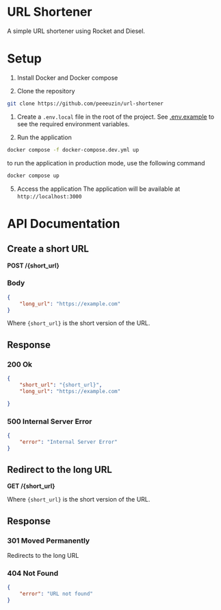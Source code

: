 # URL Shortener
A simple URL shortener using Rocket and Diesel.

# Setup
1. Install Docker and Docker compose

2. Clone the repository
```bash
git clone https://github.com/peeeuzin/url-shortener
```

1. Create a `.env.local` file in the root of the project. See [.env.example](./.env.example) to see the required environment variables.

2. Run the application
```bash
docker compose -f docker-compose.dev.yml up
```

to run the application in production mode, use the following command
```bash
docker compose up
```

5. Access the application
The application will be available at `http://localhost:3000`

# API Documentation

## Create a short URL
**POST /{short_url}**

### Body
```json
{
    "long_url": "https://example.com"
}
```


Where `{short_url}` is the short version of the URL.

## Response
### 200 Ok
```json
{
    "short_url": "{short_url}",
    "long_url": "https://example.com"

}
```

### 500 Internal Server Error
```json
{
    "error": "Internal Server Error"
}
```

## Redirect to the long URL
**GET /{short_url}**

Where `{short_url}` is the short version of the URL.

## Response
### 301 Moved Permanently
Redirects to the long URL

### 404 Not Found
```json
{
    "error": "URL not found"
}
```
